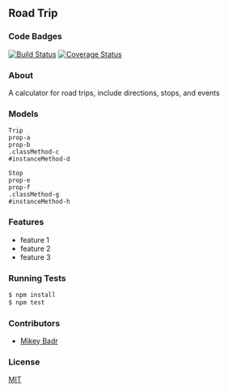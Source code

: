 ## Road Trip
### Code Badges
[![Build Status](https://travis-ci.org/mfbadr/road-trip.svg)](https://travis-ci.org/mfbadr/road-trip)
[![Coverage Status](https://coveralls.io/repos/mfbadr/road-trip/badge.png)](https://coveralls.io/r/mfbadr/road-trip)

### About
A calculator for road trips, include directions, stops, and events

### Models
```
Trip
prop-a
prop-b
.classMethod-c
#instanceMethod-d
```

```
Stop
prop-e
prop-f
.classMethod-g
#instanceMethod-h
```

### Features
- feature 1
- feature 2
- feature 3

### Running Tests
```bash
$ npm install
$ npm test
```

### Contributors
- [Mikey Badr](https://github.com/mfbadr)

### License
[MIT](LICENSE)

